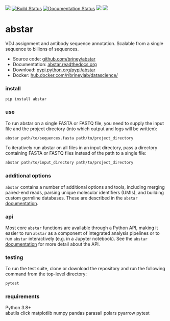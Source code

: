 ![](https://img.shields.io/pypi/v/abstar.svg?colorB=blue)
[![Build Status](https://travis-ci.com/briney/abstar.svg?branch=master)](https://app.travis-ci.com/github/briney/abstar)
[![Documentation Status](https://readthedocs.org/projects/abstar/badge/?version=latest)](https://abstar.readthedocs.io/en/latest/?badge=latest)
![](https://img.shields.io/pypi/pyversions/abstar.svg)
![](https://img.shields.io/badge/license-MIT-blue.svg)

# abstar  
  
VDJ assignment and antibody sequence annotation. Scalable from a single sequence to billions of sequences.  
  
  - Source code: [github.com/briney/abstar](https://github.com/brineylab/abstar)  
  - Documentation: [abstar.readthedocs.org](http://abstar.readthedocs.org)  
  - Download: [pypi.python.org/pypi/abstar](https://pypi.python.org/pypi/abstar)  
  - Docker: [hub.docker.com/r/brineylab/datascience/](https://hub.docker.com/r/brineylab/datascience/)  
  
### install  
`pip install abstar`  
  
### use  

To run abstar on a single FASTA or FASTQ file, you need to supply the input file and the project directory (into which output and logs will be written):  
``` bash
abstar path/to/sequences.fasta path/to/project_directory
```

To iteratively run abstar on all files in an input directory, pass a directory containing FASTA or FASTQ files instead of the path to a single file:  
``` bash
abstar path/to/input_directory path/to/project_directory
```
  
  
### additional options  
`abstar` contains a number of additional options and tools, including merging paired-end reads, parsing unique molecular identifiers (UMIs), and building custom germline databases. These are described in the `abstar` [documentation](http://abstar.readthedocs.org).  
  

### api  
Most core `abstar` functions are available through a Python API, making it easier to run `abstar` as a component of integrated analysis pipelines or to run `abstar` interactively (e.g. in a Jupyter notebook). See the `abstar` [documentation](http://abstar.readthedocs.org) for more detail about the API.  
  

### testing  
To run the test suite, clone or download the repository and run the following command from the top-level directory:
``` bash
pytest
```

  
### requirements  
Python 3.8+   
abutils
click
matplotlib
numpy
pandas
parasail
polars
pyarrow
pytest
